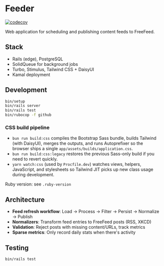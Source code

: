 # Feeder

[![codecov](https://codecov.io/gh/dreikanter/f2/graph/badge.svg?token=8OTZNI2092)](https://codecov.io/gh/dreikanter/f2)

Web application for scheduling and publishing content feeds to FreeFeed.

## Stack

- Rails (edge), PostgreSQL
- SolidQueue for background jobs
- Turbo, Stimulus, Tailwind CSS + DaisyUI
- Kamal deployment

## Development

```bash
bin/setup
bin/rails server
bin/rails test
bin/rubocop -f github
```

### CSS build pipeline

- `bun run build:css` compiles the Bootstrap Sass bundle, builds Tailwind (with DaisyUI), merges the outputs, and runs Autoprefixer so the browser ships a single `app/assets/builds/application.css`.
- `bun run build:css:legacy` restores the previous Sass-only build if you need to revert quickly.
- `yarn watch:css` (used by `Procfile.dev`) watches views, helpers, JavaScript, and stylesheets so Tailwind JIT picks up new class usage during development.

Ruby version: see `.ruby-version`

## Architecture

- **Feed refresh workflow**: Load → Process → Filter → Persist → Normalize → Publish
- **Normalizers**: Transform feed entries to FreeFeed posts (RSS, XKCD)
- **Validation**: Reject posts with missing content/URLs, track metrics
- **Sparse metrics**: Only record daily stats when there's activity

## Testing

```bash
bin/rails test
```
